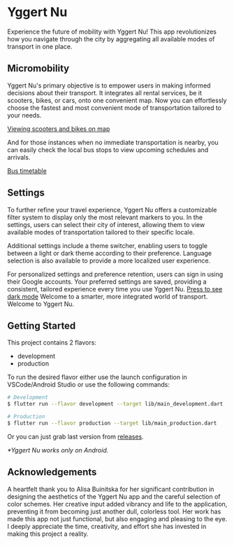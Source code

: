 # Yggert Nu

Experience the future of mobility with Yggert Nu! This app revolutionizes how you navigate through the city by aggregating all available modes of transport in one place.

## Micromobility

Yggert Nu's primary objective is to empower users in making informed decisions about their transport. It integrates all rental services, be it scooters, bikes, or cars, onto one convenient map. Now you can effortlessly choose the fastest and most convenient mode of transportation tailored to your needs.

[Viewing scooters and bikes on map](https://github.com/OolaaPleur/mobility_app/assets/29483340/a744f2b7-59fb-4824-aa7b-5333e7415f68)

And for those instances when no immediate transportation is nearby, you can easily check the local bus stops to view upcoming schedules and arrivals.

[Bus timetable](https://github.com/OolaaPleur/mobility_app/assets/29483340/8b2d929b-1ea3-40d9-a1cc-ecf276a90a8d)

## Settings

To further refine your travel experience, Yggert Nu offers a customizable filter system to display only the most relevant markers to you. In the settings, users can select their city of interest, allowing them to view available modes of transportation tailored to their specific locale.

Additional settings include a theme switcher, enabling users to toggle between a light or dark theme according to their preference. Language selection is also available to provide a more localized user experience.

For personalized settings and preference retention, users can sign in using their Google accounts. Your preferred settings are saved, providing a consistent, tailored experience every time you use Yggert Nu.
[Press to see dark mode](https://github.com/OolaaPleur/mobility_app/assets/29483340/adb46079-1536-4537-8679-d3c5939cf541)
Welcome to a smarter, more integrated world of transport. Welcome to Yggert Nu.

## Getting Started

This project contains 2 flavors:

- development
- production

To run the desired flavor either use the launch configuration in VSCode/Android Studio or use the following commands:

```sh
# Development
$ flutter run --flavor development --target lib/main_development.dart

# Production
$ flutter run --flavor production --target lib/main_production.dart
```

Or you can just grab last version from [releases](https://github.com/OolaaPleur/Yggert-nu/releases).

_\*Yggert Nu works only on Android._

## Acknowledgements

A heartfelt thank you to Alisa Buinitska for her significant contribution in designing the aesthetics of the Yggert Nu app and the careful selection of color schemes. Her creative input added vibrancy and life to the application, preventing it from becoming just another dull, colorless tool. Her work has made this app not just functional, but also engaging and pleasing to the eye. I deeply appreciate the time, creativity, and effort she has invested in making this project a reality.